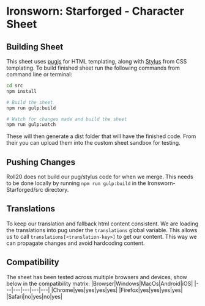 # Ironsworn: Starforged - Character Sheet
## Building Sheet
This sheet uses [pugjs](https://pugjs.org) for HTML templating, along with [Stylus](https://stylus-lang.com) from CSS templating.
To build finished sheet run the following commands from command line or terminal:
```bash
cd src
npm install

# Build the sheet
npm run gulp:build

# Watch for changes made and build the sheet
npm run gulp:watch

```
These will then generate a dist folder that will have the finished code. From their you can upload them into the custom sheet sandbox for testing.
## Pushing Changes
Roll20 does not build our pug/stylus code for when we merge. This needs to be done locally by running `npm run gulp:build` in the Ironsworn-Starforged/src directory.
## Translations
To keep our translation and fallback html content consistent. We are loading the translations into pug under the `translations` global variable. This allows us to call `translations[<translation-key>]` to get our content. This way we can propagate changes and avoid hardcoding content.
## Compatibility
The sheet has been tested across multiple browsers and devices, show below in the compatibility matrix:
|Browser|Windows|MacOs|Android|iOS|
|---|---|---|---|---|
|Chrome|yes|yes|yes|yes|
|Firefox|yes|yes|yes|yes|
|Safari|no|yes|no|yes|